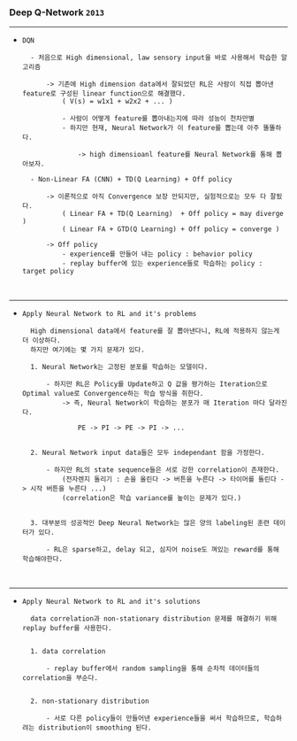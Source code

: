 ### Deep Q-Network `2013`

---

- `DQN`

    
        - 처음으로 High dimensional, law sensory input을 바로 사용해서 학습한 알고리즘
    
            -> 기존에 High dimension data에서 잘되었던 RL은 사람이 직접 뽑아낸 feature로 구성된 linear function으로 해결했다.
                ( V(s) = w1x1 + w2x2 + ... ) 
    
                - 사람이 어떻게 feature를 뽑아내는지에 따라 성능이 천차만별
                - 하지만 현재, Neural Network가 이 feature를 뽑는데 아주 똘똘하다.
    
                    -> high dimensioanl feature를 Neural Network를 통해 뽑아보자. 
    
        - Non-Linear FA (CNN) + TD(Q Learning) + Off policy
    
            -> 이론적으로 아직 Convergence 보장 안되지만, 실험적으로는 모두 다 잘됬다.
                ( Linear FA + TD(Q Learning)  + Off policy = may diverge )
                ( Linear FA + GTD(Q Learning) + Off policy = converge ) 
    
            -> Off policy
                - experience를 만들어 내는 policy : behavior policy
                - replay buffer에 있는 experience들로 학습하는 policy : target policy 
        

<br>

---

- `Apply Neural Network to RL and it's problems`

    
        High dimensional data에서 feature를 잘 뽑아낸다니, RL에 적용하지 않는게 더 이상하다. 
        하지만 여기에는 몇 가지 문제가 있다.
    
        1. Neural Network는 고정된 분포를 학습하는 모델이다. 
    
            - 하지만 RL은 Policy를 Update하고 Q 값을 평가하는 Iteration으로 Optimal value로 Convergence하는 학습 방식을 취한다.
                -> 즉, Neural Network이 학습하는 분포가 매 Iteration 마다 달라진다. 
                
                    PE -> PI -> PE -> PI -> ...
                
    
        2. Neural Network input data들은 모두 independant 함을 가정한다. 
    
            - 하지만 RL의 state sequence들은 서로 강한 correlation이 존재한다. 
                (전자렌지 돌리기 : 손을 올린다 -> 버튼을 누른다 -> 타이머를 돌린다 -> 시작 버튼을 누른다 ...)
                (correlation은 학습 variance를 높이는 문제가 있다.)
    
    
        3. 대부분의 성공적인 Deep Neural Network는 많은 양의 labeling된 훈련 데이터가 있다.
    
            - RL은 sparse하고, delay 되고, 심지어 noise도 껴있는 reward를 통해 학습해야한다.
                
<br>

---

- `Apply Neural Network to RL and it's solutions`

        
        data correlation과 non-stationary distribution 문제를 해결하기 위해 replay buffer를 사용한다. 
    
    
        1. data correlation 
    
            - replay buffer에서 random sampling을 통해 순차적 데이터들의 correlation을 부순다.
    
    
        2. non-stationary distribution
    
            - 서로 다른 policy들이 만들어낸 experience들을 써서 학습하므로, 학습하려는 distribution이 smoothing 된다.    
    
            
